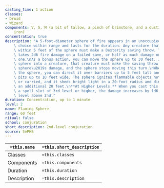 ```yaml
---
casting_time: 1 action
classes:
- Druid
- Wizard
components: V, S, M (a bit of tallow, a pinch of brimstone, and a dusting of powdered
    iron)
concentration: true
description: "A 5-foot-diameter sphere of fire appears in an unoccupied space of your\
    \ choice within range and lasts for the duration. Any creature that ends its turn\
    \ within 5 feet of the sphere must make a Dexterity saving throw. The creature\
    \ takes 2d6 fire damage on a failed save, or half as much damage on a successful\
    \ one.\nAs a bonus action, you can move the sphere up to 30 feet. If you ram the\
    \ sphere into a creature, that creature must make the saving throw against the\
    \ sphere\u2019s damage, and the sphere stops moving this turn.\nWhen you move\
    \ the sphere, you can direct it over barriers up to 5 feet tall and jump it across\
    \ pits up to 10 feet wide. The sphere ignites flammable objects not being worn\
    \ or carried, and it sheds bright light in a 20-foot radius and dim light for\
    \ an additional 20 feet.\n**At Higher Levels.** When you cast this spell using\
    \ a spell slot of 3rd level or higher, the damage increases by 1d6 for each slot\
    \ level above 2nd."
duration: Concentration, up to 1 minute
level: 2
name: Flaming Sphere
range: 60 feet
ritual: false
school: conjuration
short_description: 2nd-level conjuration
source: 5ePHB
---
```


| `=this.name` | `=this.short_description` |
| ------------ | ------------------------- |
| Classes      | `=this.classes`           |
| Components   | `=this.components`        |
| Duration     | `=this.duration`          |
| Description  | `=this.description`       |